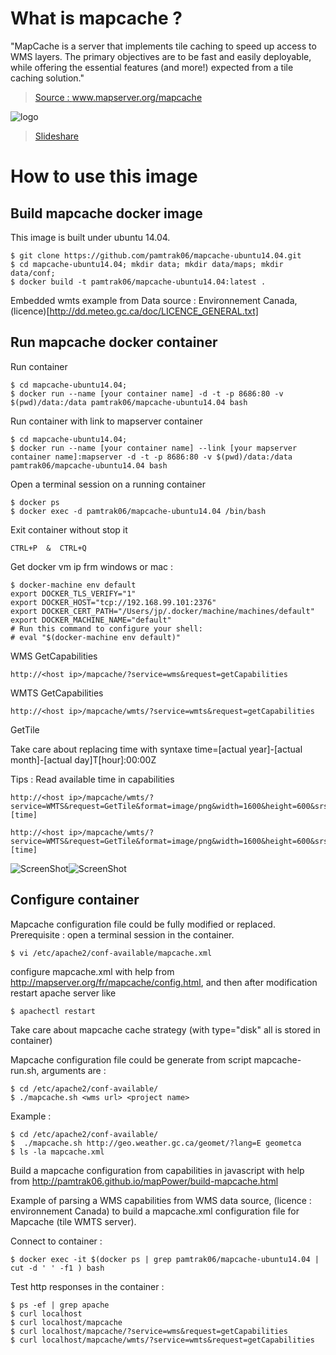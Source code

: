 # What is mapcache ?

"MapCache is a server that implements tile caching to speed up access to WMS layers. The primary objectives are to be fast and easily deployable, while offering the essential features (and more!) expected from a tile caching solution." 

> [Source : www.mapserver.org/mapcache ](http://www.mapserver.org/mapcache/)

![logo](http://www.mapserver.org/_static/banner.png)

> [Slideshare](http://fr.slideshare.net/tbonfort/modgeocache-mapcache-a-fast-tiling-solution-for-the-apache-web-server)

# How to use this image

## Build mapcache docker image

This image is built under ubuntu 14.04.
```
$ git clone https://github.com/pamtrak06/mapcache-ubuntu14.04.git
$ cd mapcache-ubuntu14.04; mkdir data; mkdir data/maps; mkdir data/conf;  
$ docker build -t pamtrak06/mapcache-ubuntu14.04:latest .
```

Embedded wmts example from Data source : Environnement Canada, (licence)[http://dd.meteo.gc.ca/doc/LICENCE_GENERAL.txt]

## Run mapcache docker container

Run container
```
$ cd mapcache-ubuntu14.04;
$ docker run --name [your container name] -d -t -p 8686:80 -v $(pwd)/data:/data pamtrak06/mapcache-ubuntu14.04 bash
```

Run container with link to mapserver container
```
$ cd mapcache-ubuntu14.04;
$ docker run --name [your container name] --link [your mapserver container name]:mapserver -d -t -p 8686:80 -v $(pwd)/data:/data pamtrak06/mapcache-ubuntu14.04 bash
```


Open a terminal session on a running container
```
$ docker ps
$ docker exec -d pamtrak06/mapcache-ubuntu14.04 /bin/bash
```

Exit container without stop it
```
CTRL+P  &  CTRL+Q
```

Get docker vm ip frm windows or mac : 
```
$ docker-machine env default
export DOCKER_TLS_VERIFY="1"
export DOCKER_HOST="tcp://192.168.99.101:2376"
export DOCKER_CERT_PATH="/Users/jp/.docker/machine/machines/default"
export DOCKER_MACHINE_NAME="default"
# Run this command to configure your shell: 
# eval "$(docker-machine env default)"
```

WMS GetCapabilities
```
http://<host ip>/mapcache/?service=wms&request=getCapabilities
```


WMTS GetCapabilities
```
http://<host ip>/mapcache/wmts/?service=wmts&request=getCapabilities
```

GetTile

Take care about replacing time with syntaxe time=[actual year]-[actual month]-[actual day]T[hour]:00:00Z

Tips : Read available time in capabilities

```
http://<host ip>/mapcache/wmts/?service=WMTS&request=GetTile&format=image/png&width=1600&height=600&srs=EPSG:4326&layer=GDPS.ETA_P0_PRESSURE&TileMatrixSet=WGS84&TileMatrix=0&TileRow=0&TileCol=0&time=[time]

http://<host ip>/mapcache/wmts/?service=WMTS&request=GetTile&format=image/png&width=1600&height=600&srs=EPSG:4326&layer=GDPS.ETA_P0_PRESSURE&TileMatrixSet=WGS84&TileMatrix=0&TileRow=0&TileCol=1&time=[time]
```

![ScreenShot](geometca0.png)![ScreenShot](geometca1.png)

## Configure container
Mapcache configuration file could be fully modified or replaced.
Prerequisite : open a terminal session in the container.

```
$ vi /etc/apache2/conf-available/mapcache.xml
```
configure mapcache.xml with help from http://mapserver.org/fr/mapcache/config.html,
and then after modification restart apache server like
```
$ apachectl restart
```

Take care about mapcache cache strategy (with type="disk" all is stored in container)

Mapcache configuration file could be generate from script mapcache-run.sh, arguments are :
```
$ cd /etc/apache2/conf-available/
$ ./mapcache.sh <wms url> <project name>
```
Example :
```
$ cd /etc/apache2/conf-available/
$  ./mapcache.sh http://geo.weather.gc.ca/geomet/?lang=E geometca
$ ls -la mapcache.xml
```

Build a mapcache configuration from capabilities in javascript with help from http://pamtrak06.github.io/mapPower/build-mapcache.html

Example of parsing a WMS capabilities from WMS data source, (licence : environnement Canada) to build a mapcache.xml configuration file for Mapcache (tile WMTS server).

Connect to container :
```
$ docker exec -it $(docker ps | grep pamtrak06/mapcache-ubuntu14.04 | cut -d ' ' -f1 ) bash
```

Test http responses in the container :
```
$ ps -ef | grep apache
$ curl localhost
$ curl localhost/mapcache
$ curl localhost/mapcache/?service=wms&request=getCapabilities
$ curl localhost/mapcache/wmts/?service=wmts&request=getCapabilities
```
